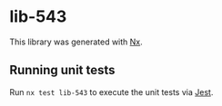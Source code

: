 # lib-543

This library was generated with [Nx](https://nx.dev).

## Running unit tests

Run `nx test lib-543` to execute the unit tests via [Jest](https://jestjs.io).
